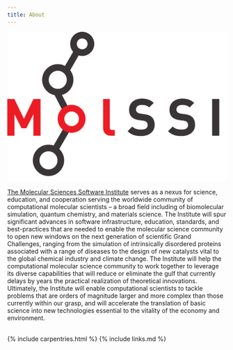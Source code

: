 ```yaml
---
title: About
---
```

<div class="row">
  <div class="col-md-2" align="center">
    <a href="{{ site.molssi_site }}"><img src="../assets/img/molssi_main_logo.png" alt="MolSSI logo" /></a>
  </div>
  <div class="col-md-8">
    <p><a href="{{ site.molssi_site }}">The Molecular Sciences Software Institute</a> serves as a nexus for science, education, and cooperation serving the worldwide community of computational molecular scientists – a broad field including of biomolecular simulation, quantum chemistry, and materials science. The Institute will spur significant advances in software infrastructure, education, standards, and best-practices that are needed to enable the molecular science community to open new windows on the next generation of scientific Grand Challenges, ranging from the simulation of intrinsically disordered proteins associated with a range of diseases to the design of new catalysts vital to the global chemical industry and climate change. The Institute will help the computational molecular science community to work together to leverage its diverse capabilities that will reduce or eliminate the gulf that currently delays by years the practical realization of theoretical innovations. Ultimately, the Institute will enable computational scientists to tackle problems that are orders of magnitude larger and more complex than those currently within our grasp, and will accelerate the translation of basic science into new technologies essential to the vitality of the economy and environment.</p>
  </div>
</div>
<br/>
{% include carpentries.html %}
{% include links.md %}
